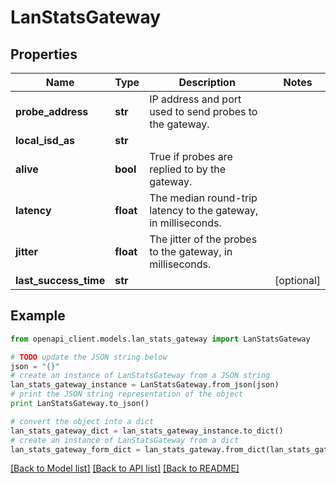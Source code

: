 # LanStatsGateway


## Properties

Name | Type | Description | Notes
------------ | ------------- | ------------- | -------------
**probe_address** | **str** | IP address and port used to send probes to the gateway. | 
**local_isd_as** | **str** |  | 
**alive** | **bool** | True if probes are replied to by the gateway. | 
**latency** | **float** | The median round-trip latency to the gateway, in milliseconds. | 
**jitter** | **float** | The jitter of the probes to the gateway, in milliseconds. | 
**last_success_time** | **str** |  | [optional] 

## Example

```python
from openapi_client.models.lan_stats_gateway import LanStatsGateway

# TODO update the JSON string below
json = "{}"
# create an instance of LanStatsGateway from a JSON string
lan_stats_gateway_instance = LanStatsGateway.from_json(json)
# print the JSON string representation of the object
print LanStatsGateway.to_json()

# convert the object into a dict
lan_stats_gateway_dict = lan_stats_gateway_instance.to_dict()
# create an instance of LanStatsGateway from a dict
lan_stats_gateway_form_dict = lan_stats_gateway.from_dict(lan_stats_gateway_dict)
```
[[Back to Model list]](../README.md#documentation-for-models) [[Back to API list]](../README.md#documentation-for-api-endpoints) [[Back to README]](../README.md)


